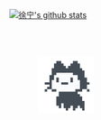 [![徐宁's github stats](https://github-readme-stats-six-mocha.vercel.app/api?username=tconns&count_private=true&show_icons=true&title_color=F5C242&text_color=94A3B8&icon_color=EAB308&bg_color=083344)](http://babylovedaily.store/)

<a href="http://babylovedaily.store/">
  <picture>
    <source media="(prefers-color-scheme: dark)" srcset="./img/mona-loading.gif" />
    <source media="(prefers-color-scheme: light)" srcset="./img/mona-loading.gif" />
    <div style="width:200px; display:flex; justify-content:center; align-items:center; height: 200px; max-height:200px">
      <img alt="http://babylovedaily.store/" src="./img/mona-loading.gif" style="width:200px; height: 200px; max-width:50%; max-height:50%; object-fit:contain;" />
    </div>
  </picture>
</a>
